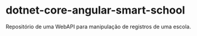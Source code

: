 # dotnet-core-angular-smart-school
Repositório de uma WebAPI para manipulação de registros de uma escola.
